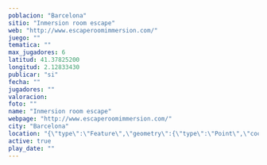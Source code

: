 ```yaml
---
poblacion: "Barcelona"
sitio: "Inmersion room escape"
web: "http://www.escaperoomimmersion.com/"
juego: ""
tematica: ""
max_jugadores: 6
latitud: 41.37825200
longitud: 2.12833430
publicar: "si"
fecha: ""
jugadores: ""
valoracion: 
foto: ""
name: "Inmersion room escape"
webpage: "http://www.escaperoomimmersion.com/"
city: "Barcelona"
location: "{\"type\":\"Feature\",\"geometry\":{\"type\":\"Point\",\"coordinates\":[\"41,37825200\",\"2,12833430\"]}}"
active: true
play_date: ""
---
```

